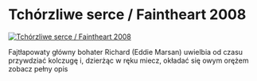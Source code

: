 Tchórzliwe serce / Faintheart 2008 
=============
[![Tchórzliwe serce / Faintheart 2008 ](http://vidos.pl/images/player.gif)](http://vidos.pl/tchorzliwe-serce-faintheart-2008)

 Fajtłapowaty główny bohater Richard (Eddie Marsan) uwielbia od czasu przywdziać kolczugę i, dzierżąc w ręku miecz, okładać się owym orężem zobacz pełny opis
